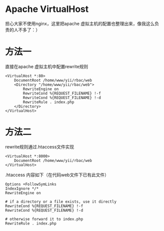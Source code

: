 Apache VirtualHost
======================
担心大家不使用nginx，这里把apache 虚拟主机的配置也整理出来，像我这么负责的人不多了：）

方法一 
=====================
直接在apache 虚拟主机中配置rewrite规则

    <VirtualHost *:80>
        DocumentRoot /home/www/yii/rbac/web
        <Directory "/home/www/yii/rbac/web">
            RewriteEngine on
            RewriteCond %{REQUEST_FILENAME} !-f
            RewriteCond %{REQUEST_FILENAME} !-d
            RewriteRule . index.php
        </Directory>
    </VirtualHost>

方法二
=====================
rewrite规则通过.htaccess文件实现

    <VirtualHost *:8000>
        DocumentRoot /home/www/yii/rbac/web
    </VirtualHost>
    
    
.htaccess 内容如下（在代码web文件下已有此文件）

    Options +FollowSymLinks
    IndexIgnore */*
    RewriteEngine on
    
    # if a directory or a file exists, use it directly
    RewriteCond %{REQUEST_FILENAME} !-f
    RewriteCond %{REQUEST_FILENAME} !-d
    
    # otherwise forward it to index.php
    RewriteRule . index.php